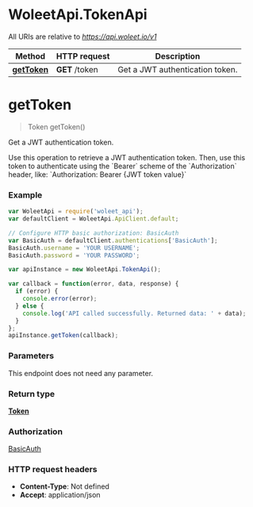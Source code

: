 # WoleetApi.TokenApi

All URIs are relative to *https://api.woleet.io/v1*

Method | HTTP request | Description
------------- | ------------- | -------------
[**getToken**](TokenApi.md#getToken) | **GET** /token | Get a JWT authentication token.


<a name="getToken"></a>
# **getToken**
> Token getToken()

Get a JWT authentication token.

Use this operation to retrieve a JWT authentication token. Then, use this token to authenticate using the &#x60;Bearer&#x60; scheme of the &#x60;Authorization&#x60; header, like:  &#x60;Authorization: Bearer {JWT token value}&#x60; 

### Example
```javascript
var WoleetApi = require('woleet_api');
var defaultClient = WoleetApi.ApiClient.default;

// Configure HTTP basic authorization: BasicAuth
var BasicAuth = defaultClient.authentications['BasicAuth'];
BasicAuth.username = 'YOUR USERNAME';
BasicAuth.password = 'YOUR PASSWORD';

var apiInstance = new WoleetApi.TokenApi();

var callback = function(error, data, response) {
  if (error) {
    console.error(error);
  } else {
    console.log('API called successfully. Returned data: ' + data);
  }
};
apiInstance.getToken(callback);
```

### Parameters
This endpoint does not need any parameter.

### Return type

[**Token**](Token.md)

### Authorization

[BasicAuth](../README.md#BasicAuth)

### HTTP request headers

 - **Content-Type**: Not defined
 - **Accept**: application/json

